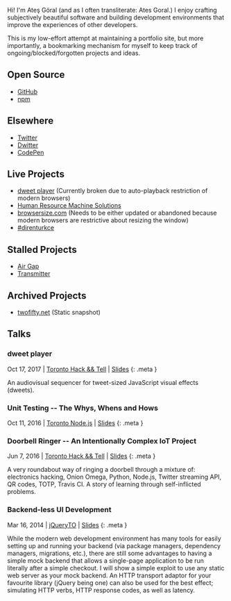 Hi! I'm Ateş Göral (and as I often transliterate: Ates Goral.) I enjoy crafting subjectively beautiful software and building development environments that improve the experiences of other developers.

This is my low-effort attempt at maintaining a portfolio site, but more importantly, a bookmarking mechanism for myself to keep track of ongoing/blocked/forgotten projects and ideas.

## Open Source

* [GitHub](https://github.com/atesgoral)
* [npm](https://www.npmjs.com/~atesgoral)

## Elsewhere

* [Twitter](https://twitter.com/atesgoral)
* [Dwitter](https://www.dwitter.net/u/magna)
* [CodePen](https://codepen.io/atesgoral/)

## Live Projects

* [dweet player](https://dweetplayer.net) (Currently broken due to auto-playback restriction of modern browsers)
* [Human Resource Machine Solutions](http://atesgoral.github.io/hrm-solutions/)
* [browsersize.com](https://browsersize.com) (Needs to be either updated or abandoned because modern browsers are restrictive about resizing the window)
* [#direnturkce](https://direnturkce.org)

## Stalled Projects

* [Air Gap](https://github.com/atesgoral/airgap)
* [Transmitter](https://github.com/atesgoral/transmitter)

## Archived Projects

* [twofifty.net](http://twofifty.net) (Static snapshot)

## Talks

### dweet player

Oct 17, 2017 | [Toronto Hack && Tell](https://www.meetup.com/Toronto-Hack-and-Tell/) | [Slides](https://speakerdeck.com/atesgoral/dweet-player)
{: .meta }

An audiovisual sequencer for tweet-sized JavaScript visual effects (dweets).

### Unit Testing -- The Whys, Whens and Hows

Oct 11, 2016 | [Toronto Node.js](https://www.meetup.com/toronto-node-js/) | [Slides](https://speakerdeck.com/atesgoral/unit-testing-the-whys-whens-and-hows)
{: .meta }

### Doorbell Ringer -- An Intentionally Complex IoT Project

Jun 7, 2016 | [Toronto Hack && Tell](https://www.meetup.com/Toronto-Hack-and-Tell/) | [Slides](https://speakerdeck.com/atesgoral/doorbell-ringer)
{: .meta }

A very roundabout way of ringing a doorbell through a mixture of: electronics hacking, Onion Omega, Python, Node.js, Twitter streaming API, QR codes, TOTP, Travis CI. A story of learning through self-inflicted problems.

### Backend-less UI Development

Mar 16, 2014 | [jQueryTO](http://jqueryto.com/) | [Slides](https://speakerdeck.com/atesgoral/backend-less-ui-development)
{: .meta }

While the modern web development environment has many tools for easily setting up and running your backend (via package managers, dependency managers, migrations, etc.), there are still some advantages to having a simple mock backend that allows a single-page application to be run literally after a simple checkout. I will show a simple exploit to use any static web server as your mock backend. An HTTP transport adaptor for your favourite library (jQuery being one) can also be used for the best effect; simulating HTTP verbs, HTTP response codes, as well as latency.
